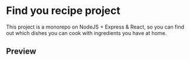 # Find you recipe project

This project is a monorepo on NodeJS + Express & React, so you can find out which dishes you can cook with ingredients you have at home.

## Preview
